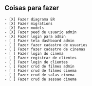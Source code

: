 ## Coisas para fazer

    - [X] Fazer diagrama ER
    - [X] Fazer migrations
    - [X] Fazer models
    - [X] Fazer seed de usuario admin
    - [X] Fazer login para admin
    - [ ] Fazer tela dashboard admin
    - [ ] Fazer fazer cadastro de usuarios
    - [ ] Fazer fazer cadastro de cinemas
    - [ ] Fazer login do cinema
    - [ ] Fazer registrar de clientes
    - [ ] Fazer login de clientes
    - [ ] Fazer crud de filmes admin
    - [ ] Fazer crud de filmes cinema
    - [ ] Fazer crud de salas cinema
    - [ ] Fazer crud de sessao cinema
